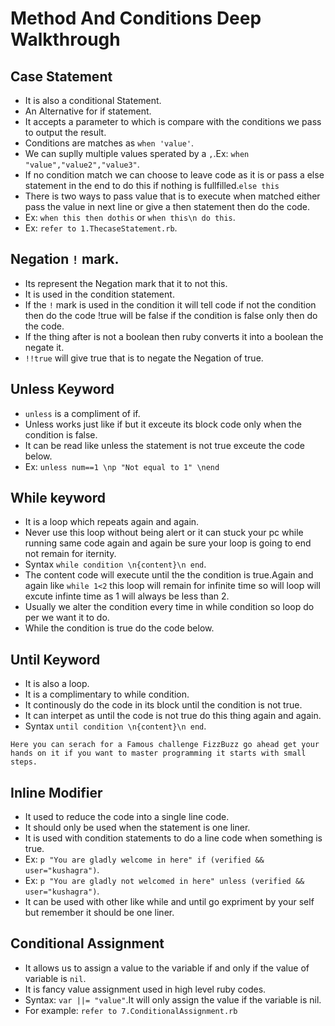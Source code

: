 # Method And Conditions Deep Walkthrough
 ## Case Statement
  - It is also a conditional Statement.
  - An Alternative for if statement.
  - It accepts a parameter to which is compare with the conditions we pass to output the result.
  - Conditions are matches as `when 'value'`.
  - We can suplly multiple values sperated by a `,`.Ex: `when "value","value2","value3"`.
  - If no condition match we can choose to leave code as it is or pass a else statement in the end to do this if nothing is fullfilled.`else this`
  - There is two ways to pass value that is to execute when matched either pass the value in next line or give a then statement then do the code.
  - Ex: `when this then dothis` or `when this\n do this`.
  - Ex: `refer to 1.ThecaseStatement.rb`.

 ## Negation `!` mark.
  - Its represent the Negation mark that it to not this.
  - It is used in the condition statement.
  - If the `!` mark is used in the condition it will tell code if not the condition then do the code !true will be false if the condition is false only then do the code.
  - If the thing after is not a boolean then ruby converts it into a boolean the negate it.
  - `!!true` will give true that is to negate the Negation of true.

 ## Unless Keyword
  - `unless` is a compliment of if.
  - Unless works just like if but it exceute its block code only when the condition is false.
  - It can be read like unless the statement is not true exceute the code below.
  - Ex: `unless num==1 \np "Not equal to 1" \nend`

 ## While keyword
  - It is a loop which repeats again and again.
  - Never use this loop without being alert or it can stuck your pc while running same code again and again be sure your loop is going to end not remain for iternity.
  - Syntax `while condition \n{content}\n end`.
  - The content code will execute until the the condition is true.Again and again like `while 1<2` this loop will remain for infinite time so will loop will excute infinte time as 1 will always be less than 2.
  - Usually we alter the condition every time in while condition so loop do per we want it to do.
  - While the condition is true do the code below.

 ## Until Keyword
  - It is also a loop.
  - It is a complimentary to while condition.
  - It continously do the code in its block until the condition is not true.
  - It can interpet as until the code is not true do this thing again and again.
  - Syntax `until condition \n{content}\n end`.

 `Here you can serach for a Famous challenge FizzBuzz go ahead get your hands on it if you want to master programming it starts with small steps.`

 ## Inline Modifier
  - It used to reduce the code into a single line code.
  - It should only be used when the statement is one liner.
  - It is used with condition statements to do a line code when something is true.
  - Ex: `p "You are gladly welcome in here" if (verified && user="kushagra")`.
  - Ex: `p "You are gladly not welcomed in here" unless (verified && user="kushagra")`.
  - It can be used with other like while and until go expriment by your self but remember it should be one liner.

 ## Conditional Assignment
  - It allows us to assign a value to the variable if and only if the value of variable is `nil`.
  - It is fancy value assignment used in high level ruby codes.
  - Syntax: `var ||= "value"`.It will only assign the value if the variable is nil.
  - For example: `refer to 7.ConditionalAssignment.rb`
